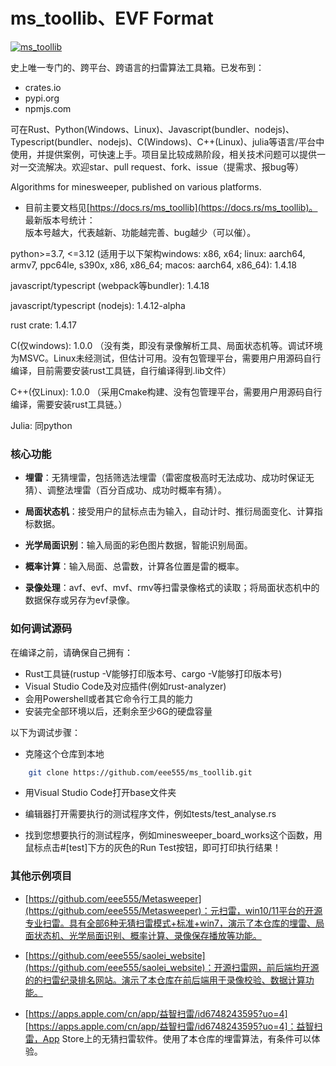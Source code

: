 # ms_toollib、EVF Format

[![ms_toollib](https://img.shields.io/badge/ms_toollib-v1.4.17-brightgreen.svg)](https://github.com/eee555/ms_toollib)

史上唯一专门的、跨平台、跨语言的扫雷算法工具箱。已发布到：

- crates.io
- pypi.org
- npmjs.com

可在Rust、Python(Windows、Linux)、Javascript(bundler、nodejs)、Typescript(bundler、nodejs)、C(Windows)、C++(Linux)、julia等语言/平台中使用，并提供案例，可快速上手。项目呈比较成熟阶段，相关技术问题可以提供一对一交流解决。欢迎star、pull request、fork、issue（提需求、报bug等）

Algorithms for minesweeper, published on various platforms.

- 目前主要文档见[https://docs.rs/ms_toollib](https://docs.rs/ms_toollib)。
最新版本号统计：  
版本号越大，代表越新、功能越完善、bug越少（可以催）。

python>=3.7, <=3.12 (适用于以下架构windows: x86, x64; linux: aarch64, armv7, ppc64le, s390x, x86, x86_64; macos: aarch64, x86_64): 1.4.18

javascript/typescript (webpack等bundler): 1.4.18

javascript/typescript (nodejs): 1.4.12-alpha

rust crate: 1.4.17

C(仅windows): 1.0.0 （没有类，即没有录像解析工具、局面状态机等。调试环境为MSVC。Linux未经测试，但估计可用。没有包管理平台，需要用户用源码自行编译，目前需要安装rust工具链，自行编译得到.lib文件）

C++(仅Linux): 1.0.0
（采用Cmake构建、没有包管理平台，需要用户用源码自行编译，需要安装rust工具链。）

Julia: 同python


### 核心功能

- **埋雷**：无猜埋雷，包括筛选法埋雷（雷密度极高时无法成功、成功时保证无猜）、调整法埋雷（百分百成功、成功时概率有猜）。

- **局面状态机**：接受用户的鼠标点击为输入，自动计时、推衍局面变化、计算指标数据。

- **光学局面识别**：输入局面的彩色图片数据，智能识别局面。

- **概率计算**：输入局面、总雷数，计算各位置是雷的概率。

- **录像处理**：avf、evf、mvf、rmv等扫雷录像格式的读取；将局面状态机中的数据保存或另存为evf录像。

### 如何调试源码

在编译之前，请确保自己拥有：

*   Rust工具链(rustup -V能够打印版本号、cargo -V能够打印版本号)
*   Visual Studio Code及对应插件(例如rust-analyzer)
*   会用Powershell或者其它命令行工具的能力
*   安装完全部环境以后，还剩余至少6G的硬盘容量

以下为调试步骤：

*   克隆这个仓库到本地
```sh
    git clone https://github.com/eee555/ms_toollib.git
```

*   用Visual Studio Code打开base文件夹

*   编辑器打开需要执行的测试程序文件，例如tests/test_analyse.rs

*   找到您想要执行的测试程序，例如minesweeper_board_works这个函数，用鼠标点击#[test]下方的灰色的Run Test按钮，即可打印执行结果！


### 其他示例项目

- [https://github.com/eee555/Metasweeper](https://github.com/eee555/Metasweeper)：元扫雷，win10/11平台的开源专业扫雷。具有全部6种无猜扫雷模式+标准+win7，演示了本仓库的埋雷、局面状态机、光学局面识别、概率计算、录像保存播放等功能。

- [https://github.com/eee555/saolei_website](https://github.com/eee555/saolei_website)：开源扫雷网，前后端均开源的的扫雷纪录排名网站。演示了本仓库在前后端用于录像校验、数据计算功能。

- [https://apps.apple.com/cn/app/益智扫雷/id6748243595?uo=4][https://apps.apple.com/cn/app/益智扫雷/id6748243595?uo=4]：益智扫雷，App Store上的无猜扫雷软件。使用了本仓库的埋雷算法，有条件可以体验。






